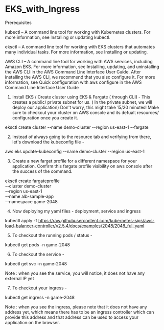 # EKS_with_Ingress

Prerequisites

kubectl – A command line tool for working with Kubernetes clusters. For more information, see Installing or updating kubectl.

eksctl – A command line tool for working with EKS clusters that automates many individual tasks. For more information, see Installing or updating.

AWS CLI – A command line tool for working with AWS services, including Amazon EKS. For more information, see Installing, updating, and uninstalling the AWS CLI in the AWS Command Line Interface User Guide. After installing the AWS CLI, we recommend that you also configure it. For more information, see Quick configuration with aws configure in the AWS Command Line Interface User Guide

1) Install EKS / Create cluster using EKS & Fargate ( through CLI) - This creates a public/ private subnet for us. ( In the private subnet, we will deploy our application) Don't worry, this might take 15/20 minutes! Make sure to checkout your cluster on AWS console and its defualt resources/ configuration once you create it.

eksctl create cluster --name demo-cluster --region us-east-1 --fargate

2) Instead of always going to the resource tab and verifying from there, let's download the kubeconfig file -

aws eks update-kubeconfig --name demo-cluster --region us-east-1

3) Create a new farget profile for a different namespace for your application. Confirm this fargate profile visibility on aws console after the success of the command.

eksctl create fargateprofile \
    --cluster demo-cluster \
    --region us-east-1 \
    --name alb-sample-app \
    --namespace game-2048

4) Now deploying my yaml files - deployment, service and ingress

kubectl apply -f https://raw.githubusercontent.com/kubernetes-sigs/aws-load-balancer-controller/v2.5.4/docs/examples/2048/2048_full.yaml

5) To checkout the running pods / status -

kubectl get pods -n game-2048

6) To checkout the service -

kubectl get svc -n game-2048

Note : when you see the service, you will notice, it does not have any external IP yet

7) To checkout your ingress -

kubectl get ingress -n game-2048

Note : when you see the ingress, please note that it does not have any address yet, which means there has to be an ingress controller which can provide this address and that address can be used to access your application on the browser.



